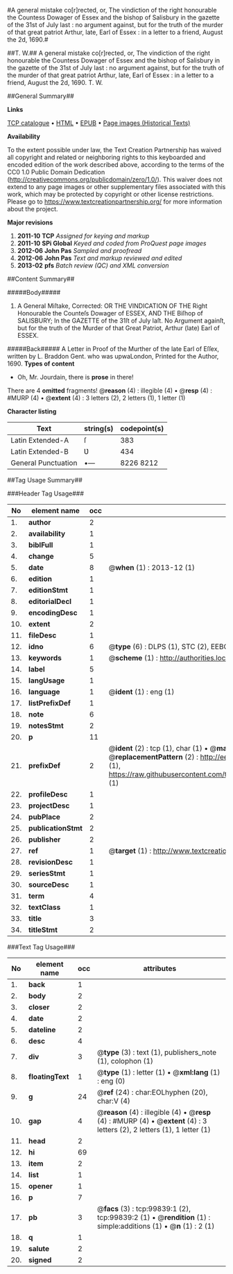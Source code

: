 #A general mistake co[r]rected, or, The vindiction of the right honourable the Countess Dowager of Essex and the bishop of Salisbury in the gazette of the 31st of July last : no argument against, but for the truth of the murder of that great patriot Arthur, late, Earl of Essex : in a letter to a friend, August the 2d, 1690.#

##T. W.##
A general mistake co[r]rected, or, The vindiction of the right honourable the Countess Dowager of Essex and the bishop of Salisbury in the gazette of the 31st of July last : no argument against, but for the truth of the murder of that great patriot Arthur, late, Earl of Essex : in a letter to a friend, August the 2d, 1690.
T. W.

##General Summary##

**Links**

[TCP catalogue](http://www.ota.ox.ac.uk/tcp/)  • 
[HTML](http://tei.it.ox.ac.uk/tcp/Texts-HTML/free/A65/A65349.html)  • 
[EPUB](http://tei.it.ox.ac.uk/tcp/Texts-EPUB/free/A65/A65349.epub) • 
[Page images (Historical Texts)](https://historicaltexts.jisc.ac.uk/eebo-13510719e)

**Availability**

To the extent possible under law, the Text Creation Partnership has waived all copyright and related or neighboring rights to this keyboarded and encoded edition of the work described above, according to the terms of the CC0 1.0 Public Domain Dedication (http://creativecommons.org/publicdomain/zero/1.0/). This waiver does not extend to any page images or other supplementary files associated with this work, which may be protected by copyright or other license restrictions. Please go to https://www.textcreationpartnership.org/ for more information about the project.

**Major revisions**

1. __2011-10__ __TCP__ *Assigned for keying and markup*
1. __2011-10__ __SPi Global__ *Keyed and coded from ProQuest page images*
1. __2012-06__ __John Pas__ *Sampled and proofread*
1. __2012-06__ __John Pas__ *Text and markup reviewed and edited*
1. __2013-02__ __pfs__ *Batch review (QC) and XML conversion*

##Content Summary##

#####Body#####

1. A General Miſtake, Corrected: OR THE VINDICATION OF THE Right Honourable the Counteſs Dowager of ESSEX, AND THE Biſhop of SALISBURY; In the GAZETTE of the 31ſt of July laſt. No Argument againſt, but for the truth of the Murder of that Great Patriot, Arthur (late) Earl of ESSEX.

#####Back#####
A Letter in Proof of the Murther of the late Earl of Eſſex, written by L. Braddon Gent. who was upwaLondon, Printed for the Author, 1690.
**Types of content**

  * Oh, Mr. Jourdain, there is **prose** in there!

There are 4 **omitted** fragments! 
 @__reason__ (4) : illegible (4)  •  @__resp__ (4) : #MURP (4)  •  @__extent__ (4) : 3 letters (2), 2 letters (1), 1 letter (1)

**Character listing**


|Text|string(s)|codepoint(s)|
|---|---|---|
|Latin Extended-A|ſ|383|
|Latin Extended-B|Ʋ|434|
|General Punctuation|•—|8226 8212|

##Tag Usage Summary##

###Header Tag Usage###

|No|element name|occ|attributes|
|---|---|---|---|
|1.|__author__|2||
|2.|__availability__|1||
|3.|__biblFull__|1||
|4.|__change__|5||
|5.|__date__|8| @__when__ (1) : 2013-12 (1)|
|6.|__edition__|1||
|7.|__editionStmt__|1||
|8.|__editorialDecl__|1||
|9.|__encodingDesc__|1||
|10.|__extent__|2||
|11.|__fileDesc__|1||
|12.|__idno__|6| @__type__ (6) : DLPS (1), STC (2), EEBO-CITATION (1), OCLC (1), VID (1)|
|13.|__keywords__|1| @__scheme__ (1) : http://authorities.loc.gov/ (1)|
|14.|__label__|5||
|15.|__langUsage__|1||
|16.|__language__|1| @__ident__ (1) : eng (1)|
|17.|__listPrefixDef__|1||
|18.|__note__|6||
|19.|__notesStmt__|2||
|20.|__p__|11||
|21.|__prefixDef__|2| @__ident__ (2) : tcp (1), char (1)  •  @__matchPattern__ (2) : ([0-9\-]+):([0-9IVX]+) (1), (.+) (1)  •  @__replacementPattern__ (2) : http://eebo.chadwyck.com/downloadtiff?vid=$1&page=$2 (1), https://raw.githubusercontent.com/textcreationpartnership/Texts/master/tcpchars.xml#$1 (1)|
|22.|__profileDesc__|1||
|23.|__projectDesc__|1||
|24.|__pubPlace__|2||
|25.|__publicationStmt__|2||
|26.|__publisher__|2||
|27.|__ref__|1| @__target__ (1) : http://www.textcreationpartnership.org/docs/. (1)|
|28.|__revisionDesc__|1||
|29.|__seriesStmt__|1||
|30.|__sourceDesc__|1||
|31.|__term__|4||
|32.|__textClass__|1||
|33.|__title__|3||
|34.|__titleStmt__|2||


###Text Tag Usage###

|No|element name|occ|attributes|
|---|---|---|---|
|1.|__back__|1||
|2.|__body__|2||
|3.|__closer__|2||
|4.|__date__|2||
|5.|__dateline__|2||
|6.|__desc__|4||
|7.|__div__|3| @__type__ (3) : text (1), publishers_note (1), colophon (1)|
|8.|__floatingText__|1| @__type__ (1) : letter (1)  •  @__xml:lang__ (1) : eng (0)|
|9.|__g__|24| @__ref__ (24) : char:EOLhyphen (20), char:V (4)|
|10.|__gap__|4| @__reason__ (4) : illegible (4)  •  @__resp__ (4) : #MURP (4)  •  @__extent__ (4) : 3 letters (2), 2 letters (1), 1 letter (1)|
|11.|__head__|2||
|12.|__hi__|69||
|13.|__item__|2||
|14.|__list__|1||
|15.|__opener__|1||
|16.|__p__|7||
|17.|__pb__|3| @__facs__ (3) : tcp:99839:1 (2), tcp:99839:2 (1)  •  @__rendition__ (1) : simple:additions (1)  •  @__n__ (1) : 2 (1)|
|18.|__q__|1||
|19.|__salute__|2||
|20.|__signed__|2||
